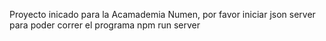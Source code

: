 Proyecto inicado para la Acamademia Numen, por favor iniciar json server para poder correr el programa
npm run server
